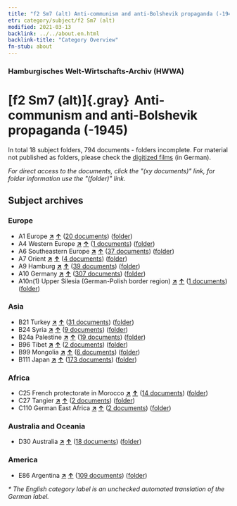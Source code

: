 ```yaml
---
title: "f2 Sm7 (alt) Anti-communism and anti-Bolshevik propaganda (-1945)"
etr: category/subject/f2 Sm7 (alt)
modified: 2021-03-13
backlink: ../../about.en.html
backlink-title: "Category Overview"
fn-stub: about
---
```


### Hamburgisches Welt-Wirtschafts-Archiv (HWWA)
# [f2 Sm7 (alt)]{.gray}&#8201; Anti-communism and anti-Bolshevik propaganda (-1945)&#160; 





In total 18 subject folders, 794 documents - folders incomplete.
For material not published as folders, please check the [digitized films](/film/h1_sh) (in German).

_For direct access to the documents, click the "(xy documents)" link, for folder information use the "(folder)" link._

## Subject archives



### Europe

- A1 Europe [**&nearr;**](../../../geo/i/140892/about.en.html "Europe (all folders)") [**&uarr;**](../../../geo/about.en.html#A1 "Country category system") (<a href="https://pm20.zbw.eu/dfgview/sh/140892,144293" title="about: Europe : Anti-communism and anti-Bolshevik propaganda (-1945)" target="_blank">20 documents</a>) ([folder](http://purl.org/pressemappe20/folder/sh/140892,144293))
- A4 Western Europe [**&nearr;**](../../../geo/i/140897/about.en.html "Western Europe (all folders)") [**&uarr;**](../../../geo/about.en.html#A4 "Country category system") (<a href="https://pm20.zbw.eu/dfgview/sh/140897,144293" title="about: Western Europe : Anti-communism and anti-Bolshevik propaganda (-1945)" target="_blank">1 documents</a>) ([folder](http://purl.org/pressemappe20/folder/sh/140897,144293))
- A6 Southeastern Europe [**&nearr;**](../../../geo/i/140900/about.en.html "Southeastern Europe (all folders)") [**&uarr;**](../../../geo/about.en.html#A6 "Country category system") (<a href="https://pm20.zbw.eu/dfgview/sh/140900,144293" title="about: Southeastern Europe : Anti-communism and anti-Bolshevik propaganda (-1945)" target="_blank">37 documents</a>) ([folder](http://purl.org/pressemappe20/folder/sh/140900,144293))
- A7 Orient [**&nearr;**](../../../geo/i/140902/about.en.html "Orient (all folders)") [**&uarr;**](../../../geo/about.en.html#A7 "Country category system") (<a href="https://pm20.zbw.eu/dfgview/sh/140902,144293" title="about: Orient : Anti-communism and anti-Bolshevik propaganda (-1945)" target="_blank">4 documents</a>) ([folder](http://purl.org/pressemappe20/folder/sh/140902,144293))
- A9 Hamburg [**&nearr;**](../../../geo/i/140905/about.en.html "Hamburg (all folders)") [**&uarr;**](../../../geo/about.en.html#A9 "Country category system") (<a href="https://pm20.zbw.eu/dfgview/sh/140905,144293" title="about: Hamburg : Anti-communism and anti-Bolshevik propaganda (-1945)" target="_blank">39 documents</a>) ([folder](http://purl.org/pressemappe20/folder/sh/140905,144293))
- A10 Germany [**&nearr;**](../../../geo/i/126128/about.en.html "Germany (all folders)") [**&uarr;**](../../../geo/about.en.html#A10 "Country category system") (<a href="https://pm20.zbw.eu/dfgview/sh/126128,144293" title="about: Germany : Anti-communism and anti-Bolshevik propaganda (-1945)" target="_blank">307 documents</a>) ([folder](http://purl.org/pressemappe20/folder/sh/126128,144293))
- A10n(1) Upper Silesia (German-Polish border region) [**&nearr;**](../../../geo/i/140948/about.en.html "Upper Silesia (German-Polish border region) (all folders)") [**&uarr;**](../../../geo/about.en.html#A10n(1) "Country category system") (<a href="https://pm20.zbw.eu/dfgview/sh/140948,144293" title="about: Upper Silesia (German-Polish border region) : Anti-communism and anti-Bolshevik propaganda (-1945)" target="_blank">1 documents</a>) ([folder](http://purl.org/pressemappe20/folder/sh/140948,144293))

### Asia

- B21 Turkey [**&nearr;**](../../../geo/i/141111/about.en.html "Turkey (all folders)") [**&uarr;**](../../../geo/about.en.html#B21 "Country category system") (<a href="https://pm20.zbw.eu/dfgview/sh/141111,144293" title="about: Turkey : Anti-communism and anti-Bolshevik propaganda (-1945)" target="_blank">31 documents</a>) ([folder](http://purl.org/pressemappe20/folder/sh/141111,144293))
- B24 Syria [**&nearr;**](../../../geo/i/141114/about.en.html "Syria (all folders)") [**&uarr;**](../../../geo/about.en.html#B24 "Country category system") (<a href="https://pm20.zbw.eu/dfgview/sh/141114,144293" title="about: Syria : Anti-communism and anti-Bolshevik propaganda (-1945)" target="_blank">9 documents</a>) ([folder](http://purl.org/pressemappe20/folder/sh/141114,144293))
- B24a Palestine [**&nearr;**](../../../geo/i/141115/about.en.html "Palestine (all folders)") [**&uarr;**](../../../geo/about.en.html#B24a "Country category system") (<a href="https://pm20.zbw.eu/dfgview/sh/141115,144293" title="about: Palestine : Anti-communism and anti-Bolshevik propaganda (-1945)" target="_blank">19 documents</a>) ([folder](http://purl.org/pressemappe20/folder/sh/141115,144293))
- B96 Tibet [**&nearr;**](../../../geo/i/141259/about.en.html "Tibet (all folders)") [**&uarr;**](../../../geo/about.en.html#B96 "Country category system") (<a href="https://pm20.zbw.eu/dfgview/sh/141259,144293" title="about: Tibet : Anti-communism and anti-Bolshevik propaganda (-1945)" target="_blank">2 documents</a>) ([folder](http://purl.org/pressemappe20/folder/sh/141259,144293))
- B99 Mongolia [**&nearr;**](../../../geo/i/141261/about.en.html "Mongolia (all folders)") [**&uarr;**](../../../geo/about.en.html#B99 "Country category system") (<a href="https://pm20.zbw.eu/dfgview/sh/141261,144293" title="about: Mongolia : Anti-communism and anti-Bolshevik propaganda (-1945)" target="_blank">6 documents</a>) ([folder](http://purl.org/pressemappe20/folder/sh/141261,144293))
- B111 Japan [**&nearr;**](../../../geo/i/141272/about.en.html "Japan (all folders)") [**&uarr;**](../../../geo/about.en.html#B111 "Country category system") (<a href="https://pm20.zbw.eu/dfgview/sh/141272,144293" title="about: Japan : Anti-communism and anti-Bolshevik propaganda (-1945)" target="_blank">173 documents</a>) ([folder](http://purl.org/pressemappe20/folder/sh/141272,144293))

### Africa

- C25 French protectorate in Morocco [**&nearr;**](../../../geo/i/141358/about.en.html "French protectorate in Morocco (all folders)") [**&uarr;**](../../../geo/about.en.html#C25 "Country category system") (<a href="https://pm20.zbw.eu/dfgview/sh/141358,144293" title="about: French protectorate in Morocco : Anti-communism and anti-Bolshevik propaganda (-1945)" target="_blank">14 documents</a>) ([folder](http://purl.org/pressemappe20/folder/sh/141358,144293))
- C27 Tangier [**&nearr;**](../../../geo/i/141360/about.en.html "Tangier (all folders)") [**&uarr;**](../../../geo/about.en.html#C27 "Country category system") (<a href="https://pm20.zbw.eu/dfgview/sh/141360,144293" title="about: Tangier : Anti-communism and anti-Bolshevik propaganda (-1945)" target="_blank">2 documents</a>) ([folder](http://purl.org/pressemappe20/folder/sh/141360,144293))
- C110 German East Africa [**&nearr;**](../../../geo/i/141471/about.en.html "German East Africa (all folders)") [**&uarr;**](../../../geo/about.en.html#C110 "Country category system") (<a href="https://pm20.zbw.eu/dfgview/sh/141471,144293" title="about: German East Africa : Anti-communism and anti-Bolshevik propaganda (-1945)" target="_blank">2 documents</a>) ([folder](http://purl.org/pressemappe20/folder/sh/141471,144293))

### Australia and Oceania

- D30 Australia [**&nearr;**](../../../geo/i/141621/about.en.html "Australia (all folders)") [**&uarr;**](../../../geo/about.en.html#D30 "Country category system") (<a href="https://pm20.zbw.eu/dfgview/sh/141621,144293" title="about: Australia : Anti-communism and anti-Bolshevik propaganda (-1945)" target="_blank">18 documents</a>) ([folder](http://purl.org/pressemappe20/folder/sh/141621,144293))

### America

- E86 Argentina [**&nearr;**](../../../geo/i/141692/about.en.html "Argentina (all folders)") [**&uarr;**](../../../geo/about.en.html#E86 "Country category system") (<a href="https://pm20.zbw.eu/dfgview/sh/141692,144293" title="about: Argentina : Anti-communism and anti-Bolshevik propaganda (-1945)" target="_blank">109 documents</a>) ([folder](http://purl.org/pressemappe20/folder/sh/141692,144293))


_* The English category label is an unchecked automated translation of the German label._


